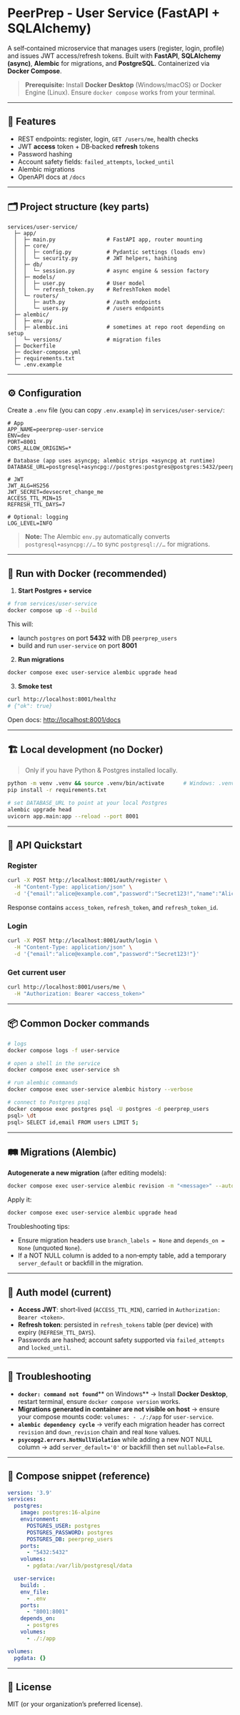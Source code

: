 # PeerPrep - User Service (FastAPI + SQLAlchemy)

A self‑contained microservice that manages users (register, login, profile) and issues JWT access/refresh tokens. Built with **FastAPI**, **SQLAlchemy (async)**, **Alembic** for migrations, and **PostgreSQL**. Containerized via **Docker Compose**.

> **Prerequisite:** Install **Docker Desktop** (Windows/macOS) or Docker Engine (Linux). Ensure `docker compose` works from your terminal.

---

## 🧩 Features

* REST endpoints: register, login, `GET /users/me`, health checks
* JWT **access** token + DB‑backed **refresh** tokens
* Password hashing
* Account safety fields: `failed_attempts`, `locked_until`
* Alembic migrations
* OpenAPI docs at `/docs`

---

## 🗂️ Project structure (key parts)

```
services/user-service/
  ├─ app/
  │  ├─ main.py                # FastAPI app, router mounting
  │  ├─ core/
  │  │  ├─ config.py           # Pydantic settings (loads env)
  │  │  └─ security.py         # JWT helpers, hashing
  │  ├─ db/
  │  │  └─ session.py          # async engine & session factory
  │  ├─ models/
  │  │  ├─ user.py             # User model
  │  │  └─ refresh_token.py    # RefreshToken model
  │  └─ routers/
  │     ├─ auth.py             # /auth endpoints
  │     └─ users.py            # /users endpoints
  ├─ alembic/
  │  ├─ env.py
  │  ├─ alembic.ini            # sometimes at repo root depending on setup
  │  └─ versions/              # migration files
  ├─ Dockerfile
  ├─ docker-compose.yml
  ├─ requirements.txt
  └─ .env.example
```

---

## ⚙️ Configuration

Create a `.env` file (you can copy `.env.example`) in `services/user-service/`:

```dotenv
# App
APP_NAME=peerprep-user-service
ENV=dev
PORT=8001
CORS_ALLOW_ORIGINS=*

# Database (app uses asyncpg; alembic strips +asyncpg at runtime)
DATABASE_URL=postgresql+asyncpg://postgres:postgres@postgres:5432/peerprep_users

# JWT
JWT_ALG=HS256
JWT_SECRET=devsecret_change_me
ACCESS_TTL_MIN=15
REFRESH_TTL_DAYS=7

# Optional: logging
LOG_LEVEL=INFO
```

> **Note:** The Alembic `env.py` automatically converts `postgresql+asyncpg://…` to sync `postgresql://…` for migrations.

---

## 🚀 Run with Docker (recommended)

1. **Start Postgres + service**

```bash
# from services/user-service
docker compose up -d --build
```

This will:

* launch `postgres` on port **5432** with DB `peerprep_users`
* build and run `user-service` on port **8001**

2. **Run migrations**

```bash
docker compose exec user-service alembic upgrade head
```

3. **Smoke test**

```bash
curl http://localhost:8001/healthz
# {"ok": true}
```

Open docs: [http://localhost:8001/docs](http://localhost:8001/docs)

---

## 🏗️ Local development (no Docker)

> Only if you have Python & Postgres installed locally.

```bash
python -m venv .venv && source .venv/bin/activate      # Windows: .venv\Scripts\activate
pip install -r requirements.txt

# set DATABASE_URL to point at your local Postgres
alembic upgrade head
uvicorn app.main:app --reload --port 8001
```

---

## 🧪 API Quickstart

### Register

```bash
curl -X POST http://localhost:8001/auth/register \
  -H "Content-Type: application/json" \
  -d '{"email":"alice@example.com","password":"Secret123!","name":"Alice"}'
```

Response contains `access_token`, `refresh_token`, and `refresh_token_id`.

### Login

```bash
curl -X POST http://localhost:8001/auth/login \
  -H "Content-Type: application/json" \
  -d '{"email":"alice@example.com","password":"Secret123!"}'
```

### Get current user

```bash
curl http://localhost:8001/users/me \
  -H "Authorization: Bearer <access_token>"
```

---

## 📦 Common Docker commands

```bash
# logs
docker compose logs -f user-service

# open a shell in the service
docker compose exec user-service sh

# run alembic commands
docker compose exec user-service alembic history --verbose

# connect to Postgres psql
docker compose exec postgres psql -U postgres -d peerprep_users
psql> \dt
psql> SELECT id,email FROM users LIMIT 5;
```

---

## 🛤️ Migrations (Alembic)

**Autogenerate a new migration** (after editing models):

```bash
docker compose exec user-service alembic revision -m "<message>" --autogenerate
```

Apply it:

```bash
docker compose exec user-service alembic upgrade head
```

Troubleshooting tips:

* Ensure migration headers use `branch_labels = None` and `depends_on = None` (unquoted `None`).
* If a NOT NULL column is added to a non‑empty table, add a temporary `server_default` or backfill in the migration.

---

## 🔐 Auth model (current)

* **Access JWT**: short‑lived (`ACCESS_TTL_MIN`), carried in `Authorization: Bearer <token>`.
* **Refresh token**: persisted in `refresh_tokens` table (per device) with expiry (`REFRESH_TTL_DAYS`).
* Passwords are hashed; account safety supported via `failed_attempts` and `locked_until`.

---

## 🧰 Troubleshooting

* **`docker: command not found`**** on Windows** → Install **Docker Desktop**, restart terminal, ensure `docker compose version` works.
* **Migrations generated in container are not visible on host** → ensure your compose mounts code: `volumes: - ./:/app` for `user-service`.
* **`alembic dependency cycle`** → verify each migration header has correct `revision` and `down_revision` chain and real `None` values.
* **`psycopg2.errors.NotNullViolation`** while adding a new NOT NULL column → add `server_default='0'` or backfill then set `nullable=False`.

---

## 🧱 Compose snippet (reference)

```yaml
version: '3.9'
services:
  postgres:
    image: postgres:16-alpine
    environment:
      POSTGRES_USER: postgres
      POSTGRES_PASSWORD: postgres
      POSTGRES_DB: peerprep_users
    ports:
      - "5432:5432"
    volumes:
      - pgdata:/var/lib/postgresql/data

  user-service:
    build: .
    env_file:
      - .env
    ports:
      - "8001:8001"
    depends_on:
      - postgres
    volumes:
      - ./:/app

volumes:
  pgdata: {}
```

---

## 📄 License

MIT (or your organization’s preferred license).
